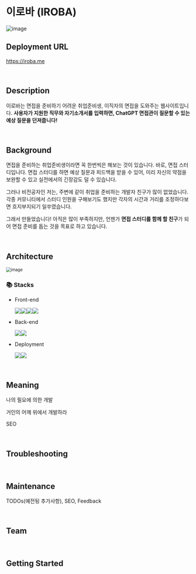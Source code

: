 # 이로바 (IROBA)

![image](https://github.com/LeeHyunJin1997/question-maker-react/assets/93634934/ce27b7d0-e5dc-4462-80f1-b1f857625a49)

## Deployment URL

https://iroba.me

<br>

## Description

이로바는 면접을 준비하기 어려운 취업준비생, 이직자의 면접을 도와주는 웹사이트입니다. **사용자가 지원한 직무와 자기소개서를 입력하면,  ChatGPT 면접관이 질문할 수 있는 예상 질문을 던져줍니다!**

<br>

## Background

면접을 준비하는 취업준비생이라면 꼭 한번씩은 해보는 것이 있습니다. 바로, 면접 스터디입니다. 면접 스터디를 하면 예상 질문과 피드백을 받을 수 있어, 미리 자신의 약점을 보완할 수 있고 실전에서의 긴장감도 덜 수 있습니다.



그러나 비전공자인 저는, 주변에 같이 취업을 준비하는 개발자 친구가 많이 없었습니다. 각종 커뮤니티에서 스터디 인원을 구해보기도 했지만 각자의 시간과 거리를 조정하다보면 흐지부지되기 일쑤였습니다.



그래서 만들었습니다! 아직은 많이 부족하지만, 언젠가 **면접 스터디를 함께 할 친구**가 되어 면접 준비를 돕는 것을 목표로 하고 있습니다.

<br>

## Architecture

<img src="https://github.com/LeeHyunJin1997/question-maker-react/assets/93634934/a8b3c838-040c-44b9-8264-2572ee4b57d7" alt="image" style="zoom:80%;" />

### 📚 Stacks

- Front-end

  <img src="https://img.shields.io/badge/html5-E34F26?style=for-the-badge&logo=html5&logoColor=white"><img src="https://img.shields.io/badge/css-1572B6?style=for-the-badge&logo=css3&logoColor=white"><img src="https://img.shields.io/badge/javascript-F7DF1E?style=for-the-badge&logo=javascript&logoColor=black"><img src="https://img.shields.io/badge/react-61DAFB?style=for-the-badge&logo=react&logoColor=black">

- Back-end

  <img src="https://img.shields.io/badge/python-3776AB?style=for-the-badge&logo=python&logoColor=white"><img src="https://img.shields.io/badge/django-092E20?style=for-the-badge&logo=django&logoColor=white">

- Deployment

  <img src="https://img.shields.io/badge/%20-netlify-%2300C7B7?style=for-the-badge&logo=netlify&logoColor=white"><img src="https://img.shields.io/badge/%20-aws%20ec2-%23FF9900?style=for-the-badge&logo=amazon ec2&logoColor=white">

  

<br>

## Meaning

나의 필요에 의한 개발

거인의 어깨 위에서 개발하라

SEO







<br>

## Troubleshooting

<br>

## Maintenance

TODOs(예전됭 추가사항), SEO, Feedback

<br>

## Team

<br>

## Getting Started

<br>